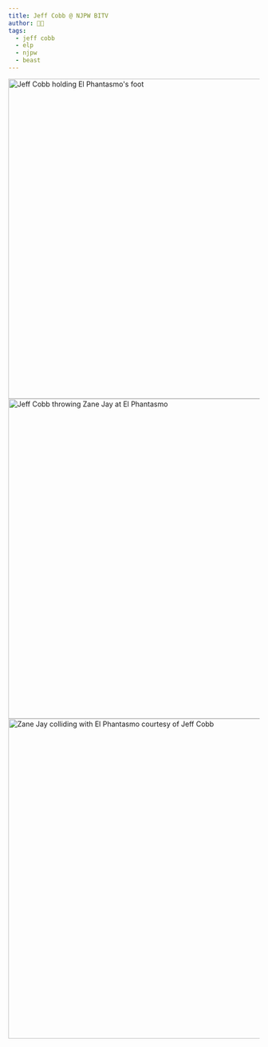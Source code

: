```yaml
---
title: Jeff Cobb @ NJPW BITV
author: 😶‍🌫️
tags: 
  - jeff cobb
  - elp
  - njpw
  - beast
---
```

<img src="/assets/2025-01-11 jeff cobb 1.jpg" alt="Jeff Cobb holding El Phantasmo's foot" width="640">
<img src="/assets/2025-01-11 jeff cobb 2.jpg" alt="Jeff Cobb throwing Zane Jay at El Phantasmo" width="640">
<img src="/assets/2025-01-11 jeff cobb 3.jpg" alt="Zane Jay colliding with El Phantasmo courtesy of Jeff Cobb" width="640">